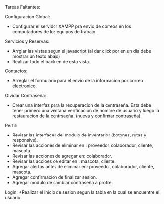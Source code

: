 Tareas Faltantes: 

Configuracion Global: 
  + Configurar el servidor XAMPP pra envio de correos en los computadores de los equipos de trabajo.

Servicios y Reservas: 
  + Arrglar las vistas segun el javascript (al dar click por en un dia debe mostrar un texto abajo)
  + Realizar todo el back en de esta vista.

Contactos: 
  + Arreglar el formulario para el envio de la informacion por correo electronico.

Olvidar Contraseña: 
  + Crear una interfaz para la recuperacion de la contraseña. Esta debe tener primero una ventana verificacion de nombre de usuario y luego la restauracion de la contrsaeña. (nueva y confirmar contraseña).

Perfil: 
  + Revisar las interfaces del modulo de inventarios (botones, rutas y responsive).
  + Revisar las acciones de eliminar en : proveedor, colaborador, cliente, mascota.
  + Revisar las acciones de agregar en: colaborador.
  + Revisar las accioes de editar en : mascota, cliente.
  + Agregar alertas antes de eliminar en: proveedor, colaborador, cliente, mascota.
  + Agregar confirmacion de finalizar sesion.
  + Agregar modulo de cambiar contraseña a profile.

Login: 
  +Realizar el inicio de sesion segun la tabla en la cual se encuentre el usuario. 

